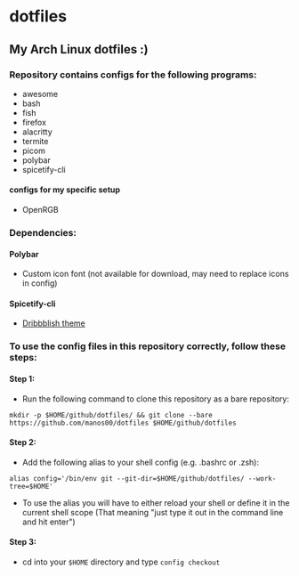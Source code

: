 # dotfiles
## My Arch Linux dotfiles :)
### Repository contains configs for the following programs:
- awesome
- bash
- fish
- firefox
- alacritty
- termite
- picom
- polybar
- spicetify-cli
#### configs for my specific setup
- OpenRGB
### Dependencies:
#### Polybar
- Custom icon font (not available for download, may need to replace icons in config)
#### Spicetify-cli
- [Dribbblish theme](https://github.com/morpheusthewhite/spicetify-themes/tree/master/Dribbblish)
### To use the config files in this repository correctly, follow these steps:
#### Step 1:
- Run the following command to clone this repository as a bare repository:

``mkdir -p $HOME/github/dotfiles/ && git clone --bare https://github.com/manos00/dotfiles $HOME/github/dotfiles``
#### Step 2:
- Add the following alias to your shell config (e.g. .bashrc or .zsh):

``alias config='/bin/env git --git-dir=$HOME/github/dotfiles/ --work-tree=$HOME'``
- To use the alias you will have to either reload your shell or define it in the current shell scope (That meaning "just type it out in the command line and hit enter")
#### Step 3:
- cd into your ``$HOME`` directory and type ``config checkout``
